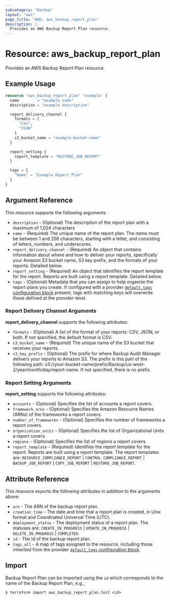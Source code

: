 ```yaml
---
subcategory: "Backup"
layout: "aws"
page_title: "AWS: aws_backup_report_plan"
description: |-
  Provides an AWS Backup Report Plan resource.
---
```


# Resource: aws_backup_report_plan

Provides an AWS Backup Report Plan resource.

## Example Usage

```terraform
resource "aws_backup_report_plan" "example" {
  name        = "example_name"
  description = "example description"

  report_delivery_channel {
    formats = [
      "CSV",
      "JSON"
    ]
    s3_bucket_name = "example-bucket-name"
  }

  report_setting {
    report_template = "RESTORE_JOB_REPORT"
  }

  tags = {
    "Name" = "Example Report Plan"
  }
}
```

## Argument Reference

This resource supports the following arguments:

* `description` - (Optional) The description of the report plan with a maximum of 1,024 characters
* `name` - (Required) The unique name of the report plan. The name must be between 1 and 256 characters, starting with a letter, and consisting of letters, numbers, and underscores.
* `report_delivery_channel` - (Required) An object that contains information about where and how to deliver your reports, specifically your Amazon S3 bucket name, S3 key prefix, and the formats of your reports. Detailed below.
* `report_setting` - (Required) An object that identifies the report template for the report. Reports are built using a report template. Detailed below.
* `tags` - (Optional) Metadata that you can assign to help organize the report plans you create. If configured with a provider [`default_tags` configuration block](https://registry.terraform.io/providers/hashicorp/aws/latest/docs#default_tags-configuration-block) present, tags with matching keys will overwrite those defined at the provider-level.

### Report Delivery Channel Arguments

**report_delivery_channel** supports the following attributes:

* `formats` - (Optional) A list of the format of your reports: CSV, JSON, or both. If not specified, the default format is CSV.
* `s3_bucket_name` - (Required) The unique name of the S3 bucket that receives your reports.
* `s3_key_prefix` - (Optional) The prefix for where Backup Audit Manager delivers your reports to Amazon S3. The prefix is this part of the following path: s3://your-bucket-name/prefix/Backup/us-west-2/year/month/day/report-name. If not specified, there is no prefix.

### Report Setting Arguments

**report_setting** supports the following attributes:

* `accounts` - (Optional) Specifies the list of accounts a report covers.
* `framework_arns` - (Optional) Specifies the Amazon Resource Names (ARNs) of the frameworks a report covers.
* `number_of_frameworks` - (Optional) Specifies the number of frameworks a report covers.
* `organization_units` - (Optional) Specifies the list of Organizational Units a report covers.
* `regions` - (Optional) Specifies the list of regions a report covers.
* `report_template` - (Required) Identifies the report template for the report. Reports are built using a report template. The report templates are: `RESOURCE_COMPLIANCE_REPORT` | `CONTROL_COMPLIANCE_REPORT` | `BACKUP_JOB_REPORT` | `COPY_JOB_REPORT` | `RESTORE_JOB_REPORT`.

## Attribute Reference

This resource exports the following attributes in addition to the arguments above:

* `arn` - The ARN of the backup report plan.
* `creation_time` - The date and time that a report plan is created, in Unix format and Coordinated Universal Time (UTC).
* `deployment_status` - The deployment status of a report plan. The statuses are: `CREATE_IN_PROGRESS` | `UPDATE_IN_PROGRESS` | `DELETE_IN_PROGRESS` | `COMPLETED`.
* `id` - The id of the backup report plan.
* `tags_all` - A map of tags assigned to the resource, including those inherited from the provider [`default_tags` configuration block](https://registry.terraform.io/providers/hashicorp/aws/latest/docs#default_tags-configuration-block).

## Import

Backup Report Plan can be imported using the `id` which corresponds to the name of the Backup Report Plan, e.g.,

```
$ terraform import aws_backup_report_plan.test <id>
```

